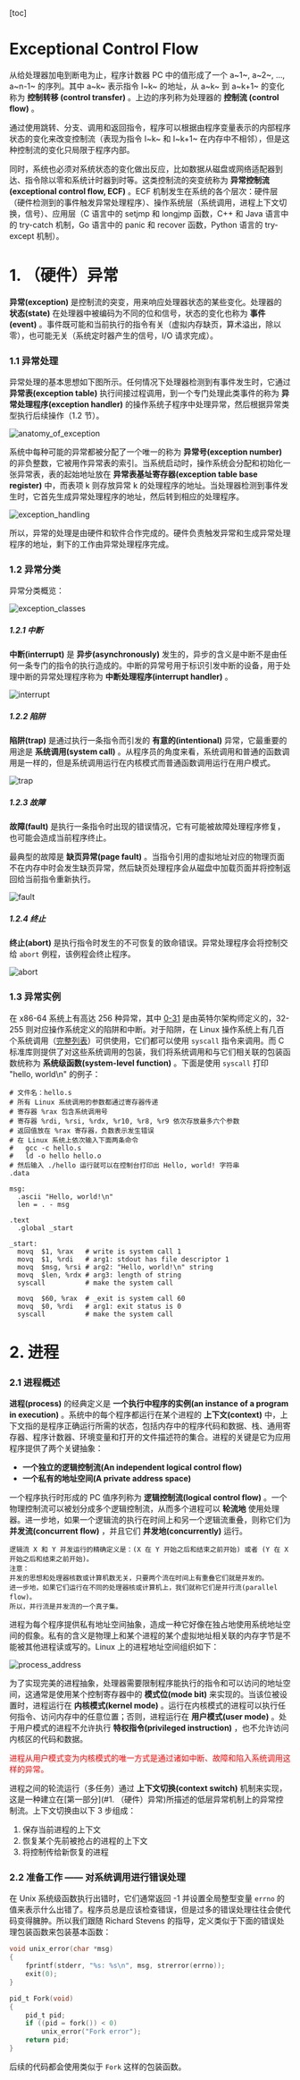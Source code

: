 [toc]

# Exceptional Control Flow

从给处理器加电到断电为止，程序计数器 PC 中的值形成了一个 a~1~, a~2~, ..., a~n-1~ 的序列。其中 a~k~ 表示指令 I~k~ 的地址，从 a~k~ 到 a~k+1~ 的变化称为 **控制转移 (control transfer)** 。上边的序列称为处理器的 **控制流 (control flow)** 。

通过使用跳转、分支、调用和返回指令，程序可以根据由程序变量表示的内部程序状态的变化来改变控制流（表现为指令 I~k~ 和 I~k+1~ 在内存中不相邻），但是这种控制流的变化只局限于程序内部。

同时，系统也必须对系统状态的变化做出反应，比如数据从磁盘或网络适配器到达、指令除以零和系统计时器到时等。这类控制流的突变统称为 **异常控制流 (exceptional control flow, ECF)** 。ECF 机制发生在系统的各个层次：硬件层（硬件检测到的事件触发异常处理程序）、操作系统层（系统调用，进程上下文切换，信号）、应用层（C 语言中的 setjmp 和 longjmp 函数，C++ 和 Java 语言中的 try-catch 机制，Go 语言中的 panic 和 recover 函数，Python 语言的 try-except 机制）。

# 1. （硬件）异常

**异常(exception)** 是控制流的突变，用来响应处理器状态的某些变化。处理器的 **状态(state)** 在处理器中被编码为不同的位和信号，状态的变化也称为 **事件(event)** 。事件既可能和当前执行的指令有关（虚拟内存缺页，算术溢出，除以零），也可能无关（系统定时器产生的信号，I/O 请求完成）。

### 1.1 异常处理

异常处理的基本思想如下图所示。任何情况下处理器检测到有事件发生时，它通过 **异常表(exception table)** 执行间接过程调用，到一个专门处理此类事件的称为 **异常处理程序(exception handler)** 的操作系统子程序中处理异常，然后根据异常类型执行后续操作（1.2 节）。

![anatomy_of_exception](assets/anatomy_of_exception.png)

系统中每种可能的异常都被分配了一个唯一的称为 **异常号(exception number)** 的非负整数，它被用作异常表的索引。当系统启动时，操作系统会分配和初始化一张异常表，表的起始地址放在 **异常表基址寄存器(exception table base register)** 中，而表项 k 则存放异常 k 的处理程序的地址。当处理器检测到事件发生时，它首先生成异常处理程序的地址，然后转到相应的处理程序。

![exception_handling](assets/exception_handling.png)

所以，异常的处理是由硬件和软件合作完成的。硬件负责触发异常和生成异常处理程序的地址，剩下的工作由异常处理程序完成。

### 1.2 异常分类

异常分类概览：

![exception_classes](assets/exception_classes.png)

##### 1.2.1 中断

**中断(interrupt)** 是 **异步(asynchronously)** 发生的，异步的含义是中断不是由任何一条专门的指令的执行造成的。中断的异常号用于标识引发中断的设备，用于处理中断的异常处理程序称为 **中断处理程序(interrupt handler)** 。

![interrupt](assets/interrupt.png)

##### 1.2.2 陷阱

**陷阱(trap)** 是通过执行一条指令而引发的 **有意的(intentional)** 异常，它最重要的用途是 **系统调用(system call)** 。从程序员的角度来看，系统调用和普通的函数调用是一样的，但是系统调用运行在内核模式而普通函数调用运行在用户模式。

![trap](assets/trap.png)

##### 1.2.3 故障

**故障(fault)** 是执行一条指令时出现的错误情况，它有可能被故障处理程序修复，也可能会造成当前程序终止。

最典型的故障是 **缺页异常(page fault)** 。当指令引用的虚拟地址对应的物理页面不在内存中时会发生缺页异常，然后缺页处理程序会从磁盘中加载页面并将控制返回给当前指令重新执行。

![fault](assets/fault.png)

##### 1.2.4 终止

**终止(abort)** 是执行指令时发生的不可恢复的致命错误。异常处理程序会将控制交给 `abort` 例程，该例程会终止程序。

![abort](assets/abort.png)

### 1.3 异常实例

在 x86-64 系统上有高达 256 种异常，其中 [0-31](https://wiki.osdev.org/Exceptions) 是由英特尔架构师定义的，32-255 则对应操作系统定义的陷阱和中断。对于陷阱，在 Linux 操作系统上有几百个系统调用（[完整列表](https://github.com/torvalds/linux/blob/master/arch/x86/entry/syscalls/syscall_64.tbl)）可供使用，它们都可以使用 `syscall` 指令来调用。而 C 标准库则提供了对这些系统调用的包装，我们将系统调用和与它们相关联的包装函数统称为 **系统级函数(system-level function)** 。下面是使用 `syscall` 打印 "hello, world\n" 的例子：

```assembly
# 文件名：hello.s
# 所有 Linux 系统调用的参数都通过寄存器传递
# 寄存器 %rax 包含系统调用号
# 寄存器 %rdi, %rsi, %rdx, %r10, %r8, %r9 依次存放最多六个参数
# 返回值放在 %rax 寄存器，负数表示发生错误
# 在 Linux 系统上依次输入下面两条命令
#   gcc -c hello.s
#   ld -o hello hello.o
# 然后输入 ./hello 运行就可以在控制台打印出 Hello, world! 字符串
.data

msg:
  .ascii "Hello, world!\n"
  len = . - msg

.text
  .global _start

_start:
  movq  $1, %rax   # write is system call 1
  movq  $1, %rdi   # arg1: stdout has file descriptor 1
  movq  $msg, %rsi # arg2: "Hello, world!\n" string
  movq  $len, %rdx # arg3: length of string
  syscall          # make the system call

  movq  $60, %rax  # _exit is system call 60
  movq  $0, %rdi   # arg1: exit status is 0
  syscall          # make the system call

```

# 2. 进程

### 2.1 进程概述

**进程(process)** 的经典定义是 **一个执行中程序的实例(an instance of a program in execution)** 。系统中的每个程序都运行在某个进程的 **上下文(context)** 中，上下文指的是程序正确运行所需的状态，包括内存中的程序代码和数据、栈、通用寄存器、程序计数器、环境变量和打开的文件描述符的集合。进程的关键是它为应用程序提供了两个关键抽象：

- **一个独立的逻辑控制流(An independent logical control flow)**
- **一个私有的地址空间(A private address space)**

一个程序执行时形成的 PC 值序列称为 **逻辑控制流(logical control flow)** 。一个物理控制流可以被划分成多个逻辑控制流，从而多个进程可以 **轮流地** 使用处理器。进一步地，如果一个逻辑流的执行在时间上和另一个逻辑流重叠，则称它们为 **并发流(concurrent flow)** ，并且它们 **并发地(concurrently)** 运行。

```
逻辑流 X 和 Y 并发运行的精确定义是：(X 在 Y 开始之后和结束之前开始) 或者 (Y 在 X 开始之后和结束之前开始)。
注意：
并发的思想和处理器核数或计算机数无关，只要两个流在时间上有重叠它们就是并发的。
进一步地，如果它们运行在不同的处理器核或计算机上，我们就称它们是并行流(parallel flow)。
所以，并行流是并发流的一个真子集。
```

进程为每个程序提供私有地址空间抽象，造成一种它好像在独占地使用系统地址空间的假象。私有的含义是物理上和某个进程的某个虚拟地址相关联的内存字节是不能被其他进程读或写的。Linux 上的进程地址空间组织如下：

![process_address](assets/process_address.png)

为了实现完美的进程抽象，处理器需要限制程序能执行的指令和可以访问的地址空间，这通常是使用某个控制寄存器中的 **模式位(mode bit)** 来实现的。当该位被设置时，进程运行在 **内核模式(kernel mode)** 。运行在内核模式的进程可以执行任何指令、访问内存中的任意位置；否则，进程运行在 **用户模式(user mode)** 。处于用户模式的进程不允许执行 **特权指令(privileged instruction)** ，也不允许访问内核区的代码和数据。

<font color = red>进程从用户模式变为内核模式的唯一方式是通过诸如中断、故障和陷入系统调用这样的异常。</font>

进程之间的轮流运行（多任务）通过 **上下文切换(context switch)** 机制来实现，这是一种建立在[第一部分](#1. （硬件）异常)所描述的低层异常机制上的异常控制流。上下文切换由以下 3 步组成：

1. 保存当前进程的上下文
2. 恢复某个先前被抢占的进程的上下文
3. 将控制传给新恢复的进程

### 2.2 准备工作 —— 对系统调用进行错误处理

在 Unix 系统级函数执行出错时，它们通常返回 -1 并设置全局整型变量 `errno` 的值来表示什么出错了。程序员总是应该检查错误，但是过多的错误处理往往会使代码变得臃肿。所以我们跟随 Richard Stevens 的指导，定义类似于下面的错误处理包装函数来包装基本函数：

```c
void unix_error(char *msg)
{
	fprintf(stderr, "%s: %s\n", msg, strerror(errno));
	exit(0);
}

pid_t Fork(void)
{
	pid_t pid;
	if ((pid = fork()) < 0)
		unix_error("Fork error");
	return pid;
}
```

后续的代码都会使用类似于 `Fork` 这样的包装函数。
